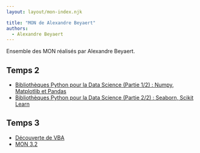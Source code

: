 ```yaml
---
layout: layout/mon-index.njk

title: "MON de Alexandre Beyaert"
authors:
  - Alexandre Beyaert
---
```


Ensemble des MON réalisés par Alexandre Beyaert.

## Temps 2
* [Bibliothèques Python pour la Data Science (Partie 1/2) : Numpy, Matplotlib et Pandas](./temps-2.1)
* [Bibliothèques Python pour la Data Science (Partie 2/2) : Seaborn, Scikit Learn](./temps-2.2)

## Temps 3
* [Découverte de VBA](./temps-3.1)
* [MON 3.2](./temps-3.2)
